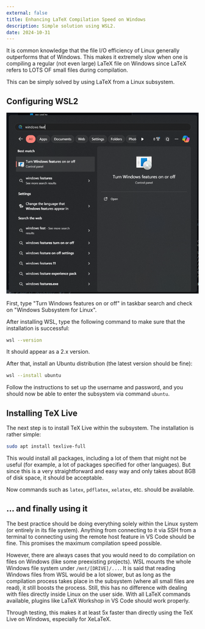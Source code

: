 ```yaml
---
external: false
title: Enhancing LaTeX Compilation Speed on Windows
description: Simple solution using WSL2.
date: 2024-10-31
---
```


It is common knowledge that the file I/O efficiency of Linux generally outperforms that of Windows. This makes it extremely slow when one is compiling a regular (not even large) LaTeX file on Windows since LaTeX refers to LOTS OF small files during compilation.

This can be simply solved by using LaTeX from a Linux subsystem.

## Configuring WSL2

![Turn Windows features on or off](../src/assets/windows-features.png)

First, type "Turn Windows features on or off" in taskbar search and check on "Windows Subsystem for Linux".

After installing WSL, type the following command to make sure that the installation is successful:

```sh
wsl --version
```

It should appear as a 2.x version.

After that, install an Ubuntu distribution (the latest version should be fine):

```sh
wsl --install ubuntu
```

Follow the instructions to set up the username and password, and you should now be able to enter the subsystem via command `ubuntu`.

## Installing TeX Live

The next step is to install TeX Live within the subsystem. The installation is rather simple:

```sh
sudo apt install texlive-full
```

This would install all packages, including a lot of them that might not be useful (for example, a lot of packages specified for other languages). But since this is a very straightforward and easy way and only takes about 8GB of disk space, it should be acceptable.

Now commands such as `latex`, `pdflatex`, `xelatex`, etc. should be available.

## ... and finally using it

The best practice should be doing everything solely within the Linux system (or entirely in its file system). Anything from connecting to it via SSH from a terminal to connecting using the remote host feature in VS Code should be fine. This promises the maximum compilation speed possible.

However, there are always cases that you would need to do compilation on files on Windows (like some preexisting projects). WSL mounts the whole Windows file system under `/mnt/[DRIVE]/...`. It is said that reading Windows files from WSL would be a lot slower, but as long as the compilation process takes place in the subsystem (where all small files are read), it still boosts the process. Still, this has no difference with dealing with files directly inside Linux on the user side. With all LaTeX commands available, plugins like LaTeX Workshop in VS Code should work properly.

Through testing, this makes it at least 5x faster than directly using the TeX Live on Windows, especially for XeLaTeX.


